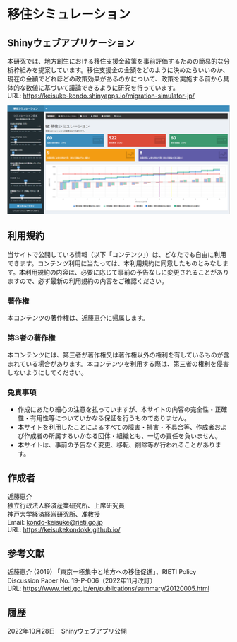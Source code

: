# 移住シミュレーション

## Shinyウェブアプリケーション
本研究では、地方創生における移住支援金政策を事前評価するための簡易的な分析枠組みを提案しています。移住支援金の金額をどのように決めたらいいのか、現在の金額でどれほどの政策効果があるのかについて、政策を実施する前から具体的な数値に基づいて議論できるように研究を行っています。  
URL: https://keisuke-kondo.shinyapps.io/migration-simulator-jp/

[![移住シミュレーション](www/fig_shinyapp.png "移住シミュレーション")](https://keisukekondokk.github.io/migration-simulator-jp)

## 利用規約
当サイトで公開している情報（以下「コンテンツ」）は、どなたでも自由に利用できます。コンテンツ利用に当たっては、本利用規約に同意したものとみなします。本利用規約の内容は、必要に応じて事前の予告なしに変更されることがありますので、必ず最新の利用規約の内容をご確認ください。

### 著作権
本コンテンツの著作権は、近藤恵介に帰属します。

### 第3者の著作権
本コンテンツには、第三者が著作権又は著作権以外の権利を有しているものが含まれている場合があります。本コンテンツを利用する際は、第三者の権利を侵害しないようにしてください。

### 免責事項
<ul>
<li>作成にあたり細心の注意を払っていますが、本サイトの内容の完全性・正確性・有用性等についていかなる保証を行うものでありません。</li>
<li>本サイトを利用したことによるすべての障害・損害・不具合等、作成者および作成者の所属するいかなる団体・組織とも、一切の責任を負いません。</li>
<li>本サイトは、事前の予告なく変更、移転、削除等が行われることがあります。</li>
</ul>

## 作成者
近藤恵介  
独立行政法人経済産業研究所、上席研究員  
神戸大学経済経営研究所、准教授  
Email: kondo-keisuke@rieti.go.jp  
URL: https://keisukekondokk.github.io/  

## 参考文献
近藤恵介 (2019) 「東京一極集中と地方への移住促進」、RIETI Policy Discussion Paper No. 19-P-006（2022年11月改訂）  
URL: https://www.rieti.go.jp/en/publications/summary/20120005.html  

## 履歴
2022年10月28日　Shinyウェブアプリ公開
